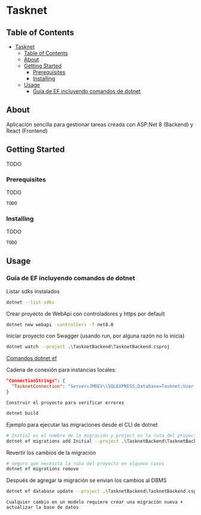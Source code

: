 # Tasknet

## Table of Contents

- [Tasknet](#tasknet)
  - [Table of Contents](#table-of-contents)
  - [About](#about)
  - [Getting Started](#getting-started)
    - [Prerequisites](#prerequisites)
    - [Installing](#installing)
  - [Usage](#usage)
    - [Guía de EF incluyendo comandos de dotnet](#guía-de-ef-incluyendo-comandos-de-dotnet)

## About

Aplicación sencilla para gestionar tareas creada con ASP.Net 8 (Backend) y React (Frontend)

## Getting Started

TODO

### Prerequisites

TODO

```bash
TODO
```

### Installing

TODO

```bash
TODO
```

## Usage

### Guía de EF incluyendo comandos de dotnet

Listar sdks instalados

```bash
dotnet --list-sdks
```

Crear proyecto de WebApi con controladores y https por default

```bash
dotnet new webapi -controllers -f net8.0
```

Iniciar proyecto con Swagger (usando run, por alguna razón no lo inicia)

```bash
dotnet watch --project .\TasknetBackend\TasknetBackend.csproj
```

[Comandos dotnet ef](https://www.learnentityframeworkcore.com/migrations/add-migration)

Cadena de conexión para instancias locales:

```json
"ConnectionStrings": {
  "TasknetConnection": "Server=JMDEV\\SQLEXPRESS;Database=Tasknet;User Id=<user>;Password=<password>;Trusted_Connection=True;MultipleActiveResultSets=true;TrustServerCertificate=True;"
}
```

`Construir el proyecto para verificar errores`

```powershell
dotnet build
```

Ejemplo para ejecutar las migraciones desde el CLI de dotnet

```bash
# Initial es el nombre de la migración y project es la ruta del proyecto
dotnet ef migrations add Initial --project .\TasknetBackend\TasknetBackend.csproj
```

Revertir los cambios de la migración

```bash
# seguro que necesita la ruta del proyecto en algunos casos
dotnet ef migrations remove
```

Después de agregar la migración se envían los cambios al DBMS

```bash
dotnet ef database update --project .\TasknetBackend\TasknetBackend.csproj
```

`Cualquier cambio en un modelo requiere crear una migración nueva + actualizar la base de datos`
